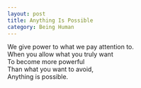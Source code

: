 ```yaml
---
layout: post
title: Anything Is Possible
category: Being Human 
---
```


We give power to what we pay attention to.  
When you allow what you truly want  
To become more powerful  
Than what you want to avoid,  
Anything is possible.
